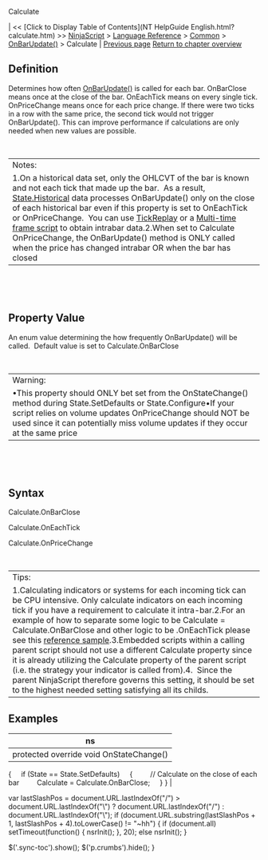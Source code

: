 ﻿










 


Calculate







| &lt;&lt; [Click to Display Table of Contents](NT HelpGuide English.html?calculate.htm) &gt;&gt;
 [NinjaScript](ninjascript.htm) &gt; [Language Reference](language_reference_wip.htm) &gt; [Common](common.htm) &gt; [OnBarUpdate()](onbarupdate.htm) &gt;
Calculate | [Previous page](barsperiod.htm)
[Return to chapter overview](onbarupdate.htm)










Definition
----------


Determines how often [OnBarUpdate()](onbarupdate.htm) is called for each bar. OnBarClose means once at the close of the bar. OnEachTick means on every single tick. OnPriceChange means once for each price change. If there were two ticks in a row with the same price, the second tick would not trigger OnBarUpdate(). This can improve performance if calculations are only needed when new values are possible.


 




|  |
| --- |
| Notes:  
1.On a historical data set, only the OHLCVT of the bar is known and not each tick that made up the bar.  As a result, [State.Historical](state.htm) data processes OnBarUpdate() only on the close of each historical bar even if this property is set to OnEachTick or OnPriceChange.  You can use [TickReplay](tick_replay.htm) or a [Multi-time frame script](multi-time_frame__instruments.htm) to obtain intrabar data.2.When set to Calculate OnPriceChange, the OnBarUpdate() method is ONLY called when the price has changed intrabar OR when the bar has closed |



 


 


Property Value
--------------


An enum value determining the how frequently OnBarUpdate() will be called.  Default value is set to Calculate.OnBarClose


 




|  |
| --- |
| Warning:
•This property should ONLY bet set from the OnStateChange() method during State.SetDefaults or State.Configure•If your script relies on volume updates OnPriceChange should NOT be used since it can potentially miss volume updates if they occur at the same price |



 


 


Syntax
------


Calculate.OnBarClose


Calculate.OnEachTick


Calculate.OnPriceChange


 




|  |
| --- |
| Tips:
1.Calculating indicators or systems for each incoming tick can be CPU intensive. Only calculate indicators on each incoming tick if you have a requirement to calculate it intra-bar.2.For an example of how to separate some logic to be Calculate = Calculate.OnBarClose and other logic to be .OnEachTick please see this [reference sample](http://www.ninjatrader.com/support/forum/showthread.php?t=19387).3.Embedded scripts within a calling parent script should not use a different Calculate property since it is already utilizing the Calculate property of the parent script (i.e. the strategy your indicator is called from).4.  Since the parent NinjaScript therefore governs this setting, it should be set to the highest needed setting satisfying all its childs. |





Examples
--------




| ns |
| --- |
| protected override void OnStateChange()
{
     if (State == State.SetDefaults)
     {
         // Calculate on the close of each bar
         Calculate = Calculate.OnBarClose;
     }
} |






 
 var lastSlashPos = document.URL.lastIndexOf("/") &gt; document.URL.lastIndexOf("\\") ? document.URL.lastIndexOf("/") : document.URL.lastIndexOf("\\");
 if (document.URL.substring(lastSlashPos + 1, lastSlashPos + 4).toLowerCase() != "~hh") {
 if (document.all) setTimeout(function() {
 nsrInit();
 }, 20);
 else nsrInit();
 }
 
 
 $('.sync-toc').show();
 $('p.crumbs').hide();
 }
 
 
 



